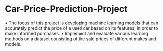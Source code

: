 # Car-Price-Prediction-Project
• The focus of this project is developing machine learning models  that can accurately predict the price of a used car based on its  features, in order to make informed purchases.  • Implement and evaluate various learning methods on a dataset  consisting of the sale prices of different makes and models.
